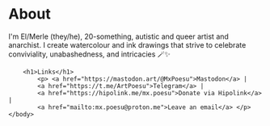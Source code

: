 <html>
	<body>
		<h1>About</h1>
		<p> I'm El/Merle (they/he), 20-something, autistic and queer artist and anarchist. 
		I create watercolour and ink drawings that strive to celebrate conviviality, unabashedness, and intricacies 🪄✨ </p>

		<h1>Links</h1>
			<p> <a href="https://mastodon.art/@MxPoesu">Mastodon</a> | 
			<a href="https://t.me/ArtPoesu">Telegram</a> | 
			<a href="https://hipolink.me/mx.poesu">Donate via Hipolink</a> | 
			<a href="mailto:mx.poesu@proton.me">Leave an email</a> </p>
	</body>
</html>